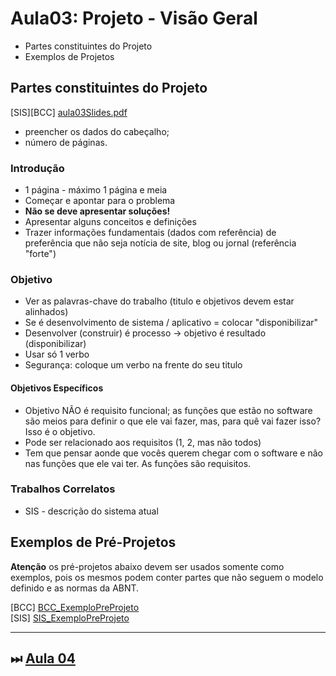 # Aula03: Projeto - Visão Geral

- Partes constituintes do Projeto  
- Exemplos de Projetos  

## Partes constituintes do Projeto

\[SIS]\[BCC] [aula03Slides.pdf](aula03Slides.pdf "aula03Slides.pdf")  

- preencher os dados do cabeçalho;  
- número de páginas.  

### Introdução

- 1 página - máximo 1 página e meia  
- Começar e apontar para o problema  
- **Não se deve apresentar soluções!**  
- Apresentar alguns conceitos e definições  
- Trazer informações fundamentais (dados com referência) de preferência que não seja notícia de site, blog ou jornal (referência "forte")  

### Objetivo

- Ver as palavras-chave do trabalho (titulo e objetivos devem estar alinhados)  
- Se é desenvolvimento de sistema / aplicativo = colocar "disponibilizar"  
- Desenvolver (construir) é processo -> objetivo é resultado (disponibilizar)  
- Usar só 1 verbo  
- Segurança: coloque um verbo na frente do seu titulo  

#### Objetivos Específicos

- Objetivo NÃO é requisito funcional; as funções que estão no software são meios para definir o que ele vai fazer, mas, para quê vai fazer isso? Isso é o objetivo.  
- Pode ser relacionado aos requisitos (1, 2, mas não todos)
- Tem que pensar aonde que vocês querem chegar com o software e não nas funções que ele vai ter. As funções são requisitos.

### Trabalhos Correlatos

- SIS - descrição do sistema atual  

## Exemplos de Pré-Projetos

**Atenção** os pré-projetos abaixo devem ser usados somente como exemplos, pois os mesmos podem conter partes que não seguem o modelo definido e as normas da ABNT.

\[BCC] [BCC_ExemploPreProjeto](Exemplos/BCC "BCC_ExemploPreProjeto")  
\[SIS] [SIS_ExemploPreProjeto](Exemplos/SIS "SIS_ExemploPreProjeto")  

----------

## ⏭ [Aula 04](aula04Anotacoes.md "Aula 04")  

<!--
[FIXME: arrumar as fontes bibliográficas]  
## Principais Referências Bibliográficas​
-->